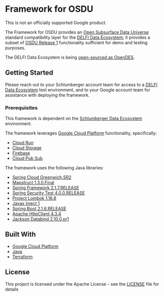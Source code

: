 # Framework for OSDU

This is not an officially supported Google product.

The Framework for OSDU provides an [Open Subsurface Data Universe](https://www.opengroup.org/osdu/forum-homepage) standard compatibility layer for the [DELFI Data Ecosystem](https://www.software.slb.com/delfi/openness/delfi-data-ecosystem); it provides a subset of [OSDU Release 1](https://www.opengroup.org/membership/forums/open-subsurface-data-universe/achievement-and-plans) functionality sufficient for demo and testing purposes. 

The DELFI Data Ecosystem is being [open-sourced as OpenDES](https://www.slb.com/newsroom/press-release/2019/pr-2019-0822-osdu-data-ecosystem).


## Getting Started
Please reach out to your Schlumberger account team for access to a [DELFI Data Ecosystem](https://www.software.slb.com/delfi/openness/delfi-data-ecosystem) test environment, and to your Google account team for assistance with deploying the framework.

### Prerequisites

This framework is dependent on the [Schlumberger Data Ecosystem](https://www.software.slb.com/delfi/openness/delfi-data-ecosystem) environment.

The framework leverages [Google Cloud Platform](cloud.google.com) functionality, specifically:

* [Cloud Run](https://cloud.google.com/run/)
* [Cloud Storage](https://cloud.google.com/storage/)
* [Firebase](https://firebase.google.com/)
* [Cloud Pub Sub](https://cloud.google.com/pubsub)


The framework uses the following Java libraries:

* [Spring Cloud Greenwich.SR2](https://spring.io/blog/2019/06/27/spring-cloud-greenwich-sr2-is-available)
* [Mapstruct 1.3.0.Final](https://github.com/mapstruct/mapstruct)
* [Spring Framework 2.1.7.RELEASE](https://mvnrepository.com/artifact/org.springframework)
* [Spring Security Test 4.0.0.RELEASE](https://mvnrepository.com/artifact/org.springframework.security/spring-security-test/4.0.0.RELEASE)
* [Project Lombok 1.18.8](https://mvnrepository.com/artifact/org.projectlombok/lombok/1.18.8)
* [Javax Inject 1](https://mvnrepository.com/artifact/javax.inject/javax.inject/1)
* [Spring Boot 2.1.6.RELEASE](https://spring.io/blog/2019/06/19/spring-boot-2-1-6-released)
* [Apache HttpClient 4.3.4](https://mvnrepository.com/artifact/org.apache.httpcomponents/httpclient/4.3.4)
* [Jackson Databind 2.10.0.pr1](https://mvnrepository.com/artifact/com.fasterxml.jackson.core/jackson-databind/2.10.0.pr1)


## Built With

* [Google Cloud Platform](cloud.google.com)
* [Java](https://www.java.com/en/)
* [Terraform](https://www.terraform.io/)


## License

This project is licensed under the Apache License - see the [LICENSE](LICENSE) file for details